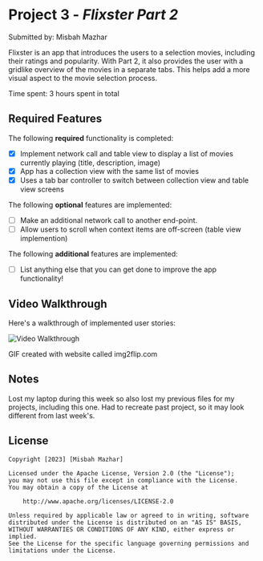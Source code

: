 # Project 3 - *Flixster Part 2*

Submitted by: Misbah Mazhar

Flixster is an app that introduces the users to a selection movies, including their ratings and popularity. 
With Part 2, it also provides the user with a gridlike overview of the movies in a separate tabs. 
This helps add a more visual aspect to the movie selection process. 

Time spent: 3 hours spent in total

## Required Features

The following **required** functionality is completed:

- [X] Implement network call and table view to display a list of movies currently playing (title, description, image)
- [X] App has a collection view with the same list of movies
- [X] Uses a tab bar controller to switch between collection view and table view screens
 
The following **optional** features are implemented:

- [ ] Make an additional network call to another end-point.	
- [ ] Allow users to scroll when context items are off-screen (table view implemention)

The following **additional** features are implemented:

- [ ] List anything else that you can get done to improve the app functionality!

## Video Walkthrough

Here's a walkthrough of implemented user stories:

<img src='http://i.imgur.com/link/to/your/gif/file.gif' title='Video Walkthrough' width='' alt='Video Walkthrough' />


GIF created with website called img2flip.com


## Notes

Lost my laptop during this week so also lost my previous files for my projects, including this one. 
Had to recreate past project, so it may look different from last week's.

## License

    Copyright [2023] [Misbah Mazhar]

    Licensed under the Apache License, Version 2.0 (the "License");
    you may not use this file except in compliance with the License.
    You may obtain a copy of the License at

        http://www.apache.org/licenses/LICENSE-2.0

    Unless required by applicable law or agreed to in writing, software
    distributed under the License is distributed on an "AS IS" BASIS,
    WITHOUT WARRANTIES OR CONDITIONS OF ANY KIND, either express or implied.
    See the License for the specific language governing permissions and
    limitations under the License.
